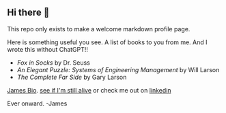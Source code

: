 ## Hi there 👋

This repo only exists to make a welcome markdown profile page.

Here is something useful you see. A list of books to you from me. And I wrote this without ChatGPT!!

- *Fox in Socks* by Dr. Seuss
- *An Elegant Puzzle: Systems of Engineering Management* by Will Larson
- *The Complete Far Side* by Gary Larson

[James Bio](https://github.com/jsr6720/jsr6720.github.io/blob/main/about.md). [see if I'm still alive](https://status.jsrowe.com) or check me out on [linkedin](https://www.linkedin.com/in/jsr6720)

Ever onward. -James

